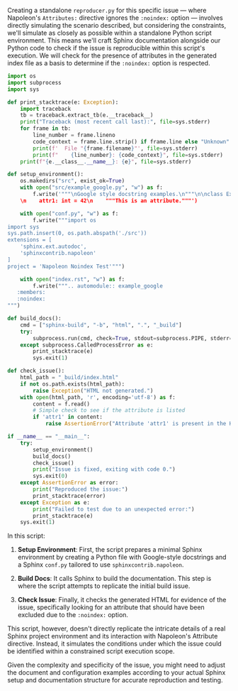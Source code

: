 Creating a standalone `reproducer.py` for this specific issue — where Napoleon's `Attributes:` directive ignores the `:noindex:` option — involves directly simulating the scenario described, but considering the constraints, we'll simulate as closely as possible within a standalone Python script environment. This means we'll craft Sphinx documentation alongside our Python code to check if the issue is reproducible within this script's execution. We will check for the presence of attributes in the generated index file as a basis to determine if the `:noindex:` option is respected.

```python
import os
import subprocess
import sys

def print_stacktrace(e: Exception):
    import traceback
    tb = traceback.extract_tb(e.__traceback__)
    print("Traceback (most recent call last):", file=sys.stderr)
    for frame in tb:
        line_number = frame.lineno
        code_context = frame.line.strip() if frame.line else "Unknown"
        print(f'  File "{frame.filename}"', file=sys.stderr)
        print(f"    {line_number}: {code_context}", file=sys.stderr)
    print(f"{e.__class__.__name__}: {e}", file=sys.stderr)

def setup_environment():
    os.makedirs("src", exist_ok=True)
    with open("src/example_google.py", "w") as f:
        f.write('"""\nGoogle style docstring examples.\n"""\n\nclass ExampleClass:\n    """Example class for Sphinx."""
    \n    attr1: int = 42\n    """This is an attribute."""')

    with open("conf.py", "w") as f:
        f.write("""import os
import sys
sys.path.insert(0, os.path.abspath('./src'))
extensions = [
    'sphinx.ext.autodoc',
    'sphinxcontrib.napoleon'
]
project = 'Napoleon Noindex Test'""")

    with open("index.rst", "w") as f:
        f.write(""".. automodule:: example_google
   :members:
   :noindex:
""")

def build_docs():
    cmd = ["sphinx-build", "-b", "html", ".", "_build"]
    try:
        subprocess.run(cmd, check=True, stdout=subprocess.PIPE, stderr=subprocess.PIPE)
    except subprocess.CalledProcessError as e:
        print_stacktrace(e)
        sys.exit(1)

def check_issue():
    html_path = "_build/index.html"
    if not os.path.exists(html_path):
        raise Exception("HTML not generated.")
    with open(html_path, 'r', encoding='utf-8') as f:
        content = f.read()
        # Simple check to see if the attribute is listed
        if 'attr1' in content:
            raise AssertionError("Attribute 'attr1' is present in the HTML despite :noindex:. Issue is present.")

if __name__ == "__main__":
    try:
        setup_environment()
        build_docs()
        check_issue()
        print("Issue is fixed, exiting with code 0.")
        sys.exit(0)
    except AssertionError as error:
        print("Reproduced the issue:")
        print_stacktrace(error)
    except Exception as e:
        print("Failed to test due to an unexpected error:")
        print_stacktrace(e)
    sys.exit(1)
```

In this script:

1. **Setup Environment**: First, the script prepares a minimal Sphinx environment by creating a Python file with Google-style docstrings and a Sphinx `conf.py` tailored to use `sphinxcontrib.napoleon`.

2. **Build Docs**: It calls Sphinx to build the documentation. This step is where the script attempts to replicate the initial build issue.

3. **Check Issue**: Finally, it checks the generated HTML for evidence of the issue, specifically looking for an attribute that should have been excluded due to the `:noindex:` option.

This script, however, doesn't directly replicate the intricate details of a real Sphinx project environment and its interaction with Napoleon's Attribute directive. Instead, it simulates the conditions under which the issue could be identified within a constrained script execution scope.

Given the complexity and specificity of the issue, you might need to adjust the document and configuration examples according to your actual Sphinx setup and documentation structure for accurate reproduction and testing.